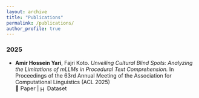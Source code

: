 ```yaml
---
layout: archive
title: "Publications"
permalink: /publications/
author_profile: true
---
```


### 2025

- **Amir Hossein Yari**, Fajri Koto.  *Unveiling Cultural Blind Spots: Analyzing the Limitations of mLLMs in Procedural Text Comprehension.*
In Proceedings of the 63rd Annual Meeting of the Association for Computational Linguistics (ACL 2025) <br>
  <a href="https://aclanthology.org/2025.acl-long.987/" style="font-size: 0.9rem; text-decoration: none;">📄 Paper</a> | 
  <a href="https://huggingface.co/datasets/AmirHossein2002/CAPTex" style="font-size: 0.9rem; text-decoration: none;">
    <img src="https://huggingface.co/front/assets/huggingface_logo.svg" alt="Hugging Face" width="14" style="vertical-align: middle;"/> Dataset
  </a>


